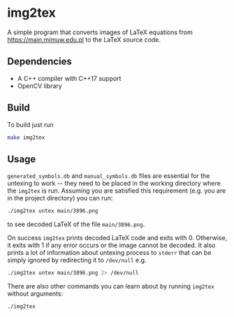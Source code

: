 # img2tex
A simple program that converts images of LaTeX equations from https://main.mimuw.edu.pl to the LaTeX source code.

## Dependencies
- A C++ compiler with C++17 support
- OpenCV library

## Build
To build just run
```sh
make img2tex
```

## Usage
`generated_symbols.db` and `manual_symbols.db` files are essential for the untexing to work -- they need to be placed in the working directory where the `img2tex` is run. Assuming you are satisfied this requirement (e.g. you are in the project directory) you can run:
```sh
./img2tex untex main/3896.png
```
to see decoded LaTeX of the file `main/3896.png`.

 On success `img2tex` prints decoded LaTeX code and exits with 0. Otherwise, it exits with 1 if any error occurs or the image cannot be decoded. It also prints a lot of information about untexing process to `stderr` that can be simply ignored by redirecting it to `/dev/null` e.g.
```sh
./img2tex untex main/3896.png 2> /dev/null
```

There are also other commands you can learn about by running `img2tex` without arguments:
```sh
./img2tex
```
